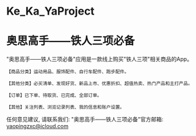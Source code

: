 # Ke_Ka_YaProject
# 奥思高手——铁人三项必备

  "奥思高手——铁人三项必备"应用是一款线上购买"铁人三项"相关商品的App。
    
    【商品分类】运动用品、服饰配件、自行车配件、跑步配件。
    
    【其他分类】必买清单、发现好货、新品上市、优惠折扣、超值热卖、热门产品和主打产品。
    
    【订单】已下单、待取货、已完成、全部订单。
    
    【其他】关注列表、浏览记录列表、我的信息和账户设置。

   任何意见建议, 请联系我们: 
   "奥思高手——铁人三项必备"官方邮箱: yaopingzxc@icloud.com
